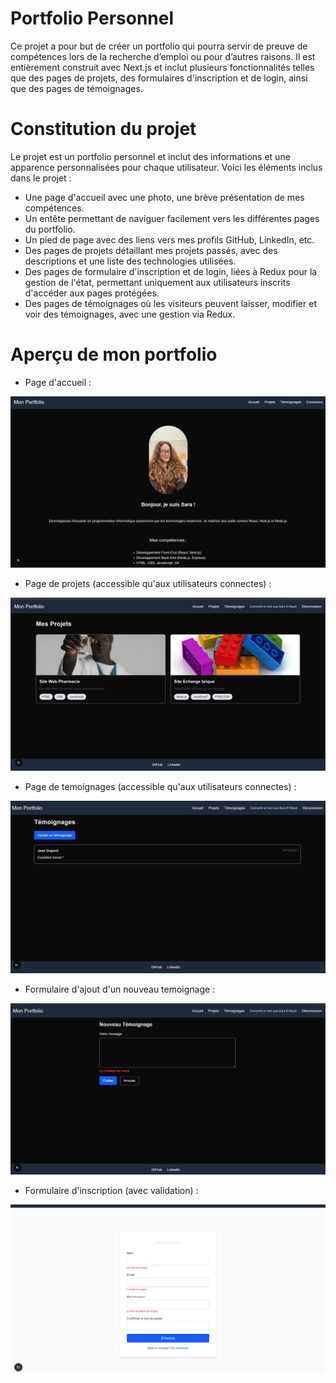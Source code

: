 # Portfolio Personnel
Ce projet a pour but de créer un portfolio qui pourra servir de preuve de compétences lors de la recherche d’emploi ou pour d’autres raisons. Il est entièrement construit avec Next.js et inclut plusieurs fonctionnalités telles que des pages de projets, des formulaires d'inscription et de login, ainsi que des pages de témoignages.

# Constitution du projet
Le projet est un portfolio personnel et inclut des informations et une apparence personnalisées pour chaque utilisateur. Voici les éléments inclus dans le projet :

- Une page d'accueil avec une photo, une brève présentation de mes compétences.
- Un entête permettant de naviguer facilement vers les différentes pages du portfolio.
- Un pied de page avec des liens vers mes profils GitHub, LinkedIn, etc.
- Des pages de projets détaillant mes projets passés, avec des descriptions et une liste des technologies utilisées.
- Des pages de formulaire d'inscription et de login, liées à Redux pour la gestion de l'état, permettant uniquement aux utilisateurs inscrits d'accéder aux pages protégées.
- Des pages de témoignages où les visiteurs peuvent laisser, modifier et voir des témoignages, avec une gestion via Redux.

# Aperçu de mon portfolio
- Page d'accueil :
  
![Capture d'écran du portfolio](public/image/appercu.jpg)

- Page de projets (accessible qu'aux utilisateurs connectes) :

![Capture d'écran du portfolio](public/image/projets.jpg)

- Page de temoignages (accessible qu'aux utilisateurs connectes) :

![Capture d'écran du portfolio](public/image/temoignage.jpg)

- Formulaire d'ajout d'un nouveau temoignage :
 
![Capture d'écran du portfolio](public/image/formAjout.jpg)

- Formulaire d'inscription (avec validation) :

![Capture d'écran du portfolio](public/image/formInscription.jpg)
